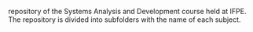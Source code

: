 
repository of the Systems Analysis and Development course held at IFPE. The repository is divided into subfolders with the name of each subject.